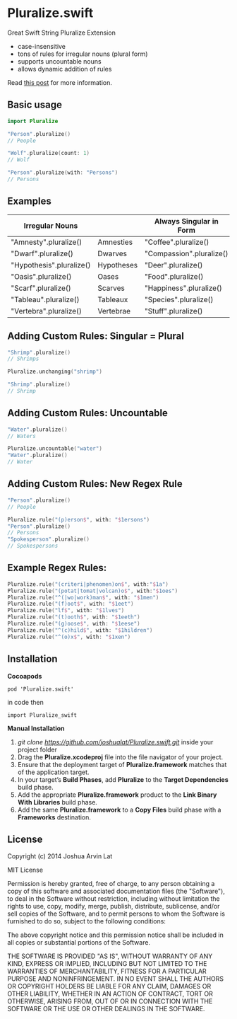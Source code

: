 Pluralize.swift
===============

Great Swift String Pluralize Extension

- case-insensitive
- tons of rules for irregular nouns (plural form)
- supports uncountable nouns
- allows dynamic addition of rules

Read [this post](http://joshualat.com/posts/pluralize-swift/) for more information.

Basic usage
-----------
~~~ swift
import Pluralize

"Person".pluralize()
// People

"Wolf".pluralize(count: 1)
// Wolf

"Person".pluralize(with: "Persons")
// Persons
~~~

Examples
-------------------------
| Irregular Nouns          |               | Always Singular in Form   |                  |
| ------------------------ | ------------- | ------------------------- | ---------------- |
| "Amnesty".pluralize()    | Amnesties     | "Coffee".pluralize()      | Coffee           |
| "Dwarf".pluralize()      | Dwarves       | "Compassion".pluralize()  | Compassion       |
| "Hypothesis".pluralize() | Hypotheses    | "Deer".pluralize()        | Deer             |
| "Oasis".pluralize()      | Oases         | "Food".pluralize()        | Food             |
| "Scarf".pluralize()      | Scarves       | "Happiness".pluralize()   | Happiness        |
| "Tableau".pluralize()    | Tableaux      | "Species".pluralize()     | Species          |
| "Vertebra".pluralize()   | Vertebrae     | "Stuff".pluralize()       | Stuff            |

Adding Custom Rules: Singular = Plural
--------------------------------------
~~~ swift
"Shrimp".pluralize()
// Shrimps

Pluralize.unchanging("shrimp")

"Shrimp".pluralize()
// Shrimp
~~~

Adding Custom Rules: Uncountable
--------------------------------
~~~ swift
"Water".pluralize()
// Waters

Pluralize.uncountable("water")
"Water".pluralize()
// Water
~~~

Adding Custom Rules: New Regex Rule
-----------------------------------
~~~ swift
"Person".pluralize()
// People

Pluralize.rule("(p)erson$", with: "$1ersons")
"Person".pluralize()
// Persons
"Spokesperson".pluralize()
// Spokespersons
~~~

Example Regex Rules:
--------------------
~~~ swift
Pluralize.rule("(criteri|phenomen)on$", with:"$1a")
Pluralize.rule("(potat|tomat|volcan)o$", with:"$1oes")
Pluralize.rule("^(|wo|work)man$", with: "$1men")
Pluralize.rule("(f)oot$", with: "$1eet")
Pluralize.rule("lf$", with: "$1lves")
Pluralize.rule("(t)ooth$", with: "$1eeth")
Pluralize.rule("(g)oose$", with: "$1eese")
Pluralize.rule("^(c)hild$", with: "$1hildren")
Pluralize.rule("^(o)x$", with: "$1xen")
~~~

Installation
------------

**Cocoapods**

<code>pod 'Pluralize.swift'</code>

in code then

<code>import Pluralize_swift</code>

**Manual Installation**

 1. _git clone https://github.com/joshualat/Pluralize.swift.git_ inside your project folder
 2. Drag the **Pluralize.xcodeproj** file into the file navigator of your project.
 3. Ensure that the deployment target of **Pluralize.framework** matches that of the application target.
 4. In your target’s **Build Phases**, add **Pluralize**
    to the **Target Dependencies** build phase.
 5. Add the appropriate **Pluralize.framework** product to the
    **Link Binary With Libraries** build phase.
 6. Add the same **Pluralize.framework** to a **Copy Files** build phase with a
    **Frameworks** destination.


License
-------
Copyright (c) 2014 Joshua Arvin Lat

MIT License

Permission is hereby granted, free of charge, to any person obtaining
a copy of this software and associated documentation files (the
"Software"), to deal in the Software without restriction, including
without limitation the rights to use, copy, modify, merge, publish,
distribute, sublicense, and/or sell copies of the Software, and to
permit persons to whom the Software is furnished to do so, subject to
the following conditions:

The above copyright notice and this permission notice shall be
included in all copies or substantial portions of the Software.

THE SOFTWARE IS PROVIDED "AS IS", WITHOUT WARRANTY OF ANY KIND,
EXPRESS OR IMPLIED, INCLUDING BUT NOT LIMITED TO THE WARRANTIES OF
MERCHANTABILITY, FITNESS FOR A PARTICULAR PURPOSE AND
NONINFRINGEMENT. IN NO EVENT SHALL THE AUTHORS OR COPYRIGHT HOLDERS BE
LIABLE FOR ANY CLAIM, DAMAGES OR OTHER LIABILITY, WHETHER IN AN ACTION
OF CONTRACT, TORT OR OTHERWISE, ARISING FROM, OUT OF OR IN CONNECTION
WITH THE SOFTWARE OR THE USE OR OTHER DEALINGS IN THE SOFTWARE.
